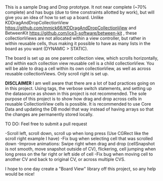 This is a sample Drag and Drop prototype.  It not near complete (~70% complete) and has bugs (due to time constraints allotted by work), but will give you an idea of how to set up a board.  Unlike KDDragAndDropCollectionView https://github.com/mmick66/KDDragAndDropCollectionView and BetweenKit https://github.com/ice3-software/between-kit , these collectionViews are not allocated within a view controller, but rather in within reusable cells, thus making it possible to have as many lists in the board as you want (DYNAMIC > STATIC).  

The board is set up as one parent collection view, which scrolls horizontally, and within each collection view reusable cell is a child collectionView.  You will be able to drag a cell within its own collectionView, as well as across reusable collectionViews.  Only scroll right is set up.

**DISCLAIMER**
I am well aware that there are a lot of bad practices going on in this project.  Using tags, the verbose switch statements, and setting up the datasource as shown in this project is not recommended.  The sole purpose of this project is to show how drag and drop across cells in reusable CollectionView cells is possible.  It is recommended to use Core Data and updating the DB model that way instead of having arrays so that the changes are permanently stored locally.


TO DO:  Feel free to submit a pull request

-Scroll left, scroll down, scroll up when long press (Use CGRect like the scroll right example I have)
-Fix bug when selecting cell that was scrolled down
-Improve animations:  Swipe right when drag and drop (cellSnapshot is not smooth, move snapshot outside of CV), flickering, cell jumping when long press on the far right or left side of cell
-Fix bug when moving cell to another CV and back to original CV, or across multiple CVS.

I hope to one day create a "Board View" library off this project, so any help would be nice!

